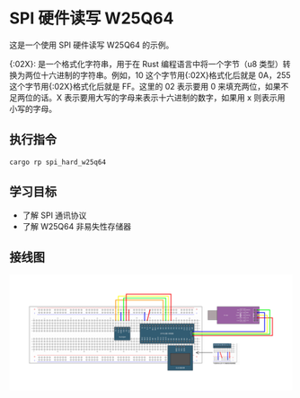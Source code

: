 # SPI 硬件读写 W25Q64

这是一个使用 SPI 硬件读写 W25Q64 的示例。

{:02X}: 是一个格式化字符串，用于在 Rust 编程语言中将一个字节（u8 类型）转换为两位十六进制的字符串。例如，10 这个字节用{:02X}格式化后就是 0A，255 这个字节用{:02X}格式化后就是 FF。这里的 02 表示要用 0 来填充两位，如果不足两位的话。X 表示要用大写的字母来表示十六进制的数字，如果用 x 则表示用小写的字母。

## 执行指令

```shell
cargo rp spi_hard_w25q64
```

## 学习目标

- 了解 SPI 通讯协议
- 了解 W25Q64 非易失性存储器

## 接线图

![](../../../images/wiring_diagram/11-2%20硬件SPI读写W25Q64.jpg)

